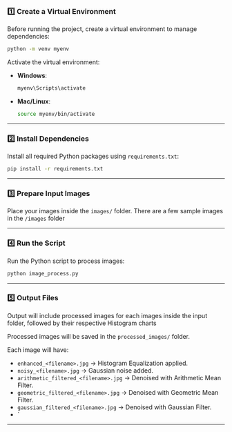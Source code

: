 ### 1️⃣ **Create a Virtual Environment**
Before running the project, create a virtual environment to manage dependencies:
```bash
python -m venv myenv
```

Activate the virtual environment:
- **Windows**:
  ```bash
  myenv\Scripts\activate
  ```
- **Mac/Linux**:
  ```bash
  source myenv/bin/activate
  ```

---

### 2️⃣ **Install Dependencies**
Install all required Python packages using `requirements.txt`:
```bash
pip install -r requirements.txt
```

---

### 3️⃣ **Prepare Input Images**
Place your images inside the `images/` folder. There are a few sample images in the `/images` folder

---

### 4️⃣ **Run the Script**
Run the Python script to process images:
```bash
python image_process.py
```

---

### 5️⃣ **Output Files**
Output will include processed images for each images inside the input folder, followed by their respective Histogram charts

Processed images will be saved in the `processed_images/` folder.

Each image will have:
- `enhanced_<filename>.jpg` → Histogram Equalization applied.
- `noisy_<filename>.jpg` → Gaussian noise added.
- `arithmetic_filtered_<filename>.jpg` → Denoised with Arithmetic Mean Filter.
- `geometric_filtered_<filename>.jpg` → Denoised with Geometric Mean Filter.
- `gaussian_filtered_<filename>.jpg` → Denoised with Gaussian Filter.
- `
---
